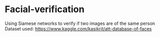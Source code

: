 # Facial-verification
Using Siamese networks to verify if two images are of the same person
Dataset used: https://www.kaggle.com/kasikrit/att-database-of-faces
